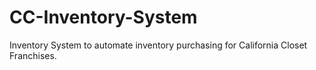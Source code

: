 # CC-Inventory-System
Inventory System to automate inventory purchasing for California Closet Franchises. 
